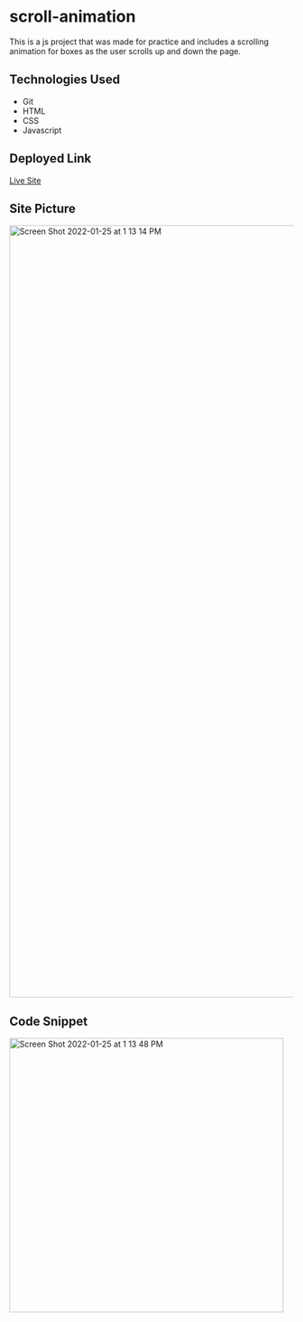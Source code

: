 # scroll-animation

This is a js project that was made for practice and includes a scrolling animation for boxes as the user scrolls up and down the page.

## Technologies Used 

* Git
* HTML
* CSS
* Javascript

## Deployed Link

[Live Site]('https://gabrielcrosetti.github.io/scroll-animation/')

## Site Picture
<img width="1368" alt="Screen Shot 2022-01-25 at 1 13 14 PM" src="https://user-images.githubusercontent.com/89226867/151061169-d6fa8808-32f6-4620-9506-2167254761e7.png">

## Code Snippet

<img width="486" alt="Screen Shot 2022-01-25 at 1 13 48 PM" src="https://user-images.githubusercontent.com/89226867/151061192-ac68384b-42b4-495b-8cbb-d093716cc396.png">
